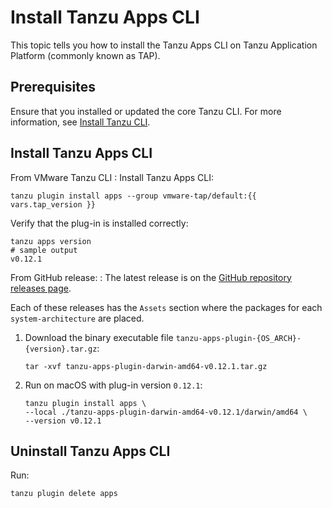 # Install Tanzu Apps CLI

This topic tells you how to install the Tanzu Apps CLI on Tanzu Application Platform (commonly known as TAP).

## Prerequisites

Ensure that you installed or updated the core Tanzu CLI. For more information, see
[Install Tanzu CLI](../../../install-tanzu-cli.hbs.md#install-cli).

## Install Tanzu Apps CLI

From VMware Tanzu CLI
: Install Tanzu Apps CLI:

  ```console
  tanzu plugin install apps --group vmware-tap/default:{{ vars.tap_version }}
  ```

  Verify that the plug-in is installed correctly:

  ```console
  tanzu apps version
  # sample output
  v0.12.1
  ```

From GitHub release:
: The latest release is on the [GitHub repository releases page](https://github.com/vmware-tanzu/apps-cli-plugin/releases).

  Each of these releases has the `Assets` section where the packages for each `system-architecture`
  are placed.

  1. Download the binary executable file `tanzu-apps-plugin-{OS_ARCH}-{version}.tar.gz`:

       ```console
       tar -xvf tanzu-apps-plugin-darwin-amd64-v0.12.1.tar.gz
       ```

  2. Run on macOS with plug-in version `0.12.1`:

        ```console
        tanzu plugin install apps \
        --local ./tanzu-apps-plugin-darwin-amd64-v0.12.1/darwin/amd64 \
        --version v0.12.1
        ```

## Uninstall Tanzu Apps CLI

Run:

```console
tanzu plugin delete apps
```
